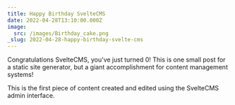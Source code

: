 ```yaml
---
title: Happy Birthday SvelteCMS
date: 2022-04-28T13:10:00.000Z
image:
  src: /images/Birthday_cake.png
_slug: 2022-04-28-happy-birthday-svelte-cms
---
```

Congratulations SvelteCMS, you've just turned 0! This is one small post for a static site generator, but a giant accomplishment for content management systems!

This is the first piece of content created and edited using the SvelteCMS admin interface.